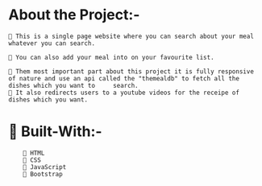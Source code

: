 # About the Project:-


    🔵 This is a single page website where you can search about your meal whatever you can search.
    
    🔵 You can also add your meal into on your favourite list.
    
    🔵 Them most important part about this project it is fully responsive of nature and use an api called the "themealdb" to fetch all the dishes which you want to     search.
    🔵 It also redirects users to a youtube videos for the receipe of dishes which you want.
    
    
   # 📌 Built-With:-
        
        🔷 HTML
        🔷 CSS
        🔷 JavaScript
        🔷 Bootstrap
